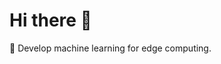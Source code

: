 # Hi there 👋

<!-- ## Write code for scientific approaches<br> -->

<!-- I 👽 science -->

<!-- 🎓 Bachelor of Engineering in Electrical Engineering (Computer Engineering Major).<br> -->
🌱 Develop machine learning for edge computing.<br>
<!-- 📫 rico.enrayan@gmail.com -->

<!-- **Louis Pasteur** said:
>"Science knows no country, because knowledge belongs to humanity, and is the torch which illuminates the world."

<b>Languages:</b><br/>
<a href="https://www.cprogramming.com/" target="_blank"> <img src="https://raw.githubusercontent.com/devicons/devicon/master/icons/c/c-original.svg" alt="c" width="40" height="40"/>
<a href="https://www.cplusplus.com/" target="_blank"> <img src="https://raw.githubusercontent.com/devicons/devicon/master/icons/cplusplus/cplusplus-original.svg" alt="cpp" width="40" height="40"/>
<a href="https://julialang.org" target="_blank"> <img src="https://raw.githubusercontent.com/devicons/devicon/master/icons/julia/julia-original.svg" alt="julia" width="40" height="40"/>
<a href="https://www.python.org/" target="_blank"> <img src="https://raw.githubusercontent.com/devicons/devicon/master/icons/python/python-original.svg" alt="java" width="40" height="40"/></a>
  
<b>Tools:</b><br/>
<a href="https://www.arduino.cc/" target="_blank"> <img src="https://raw.githubusercontent.com/devicons/devicon/master/icons/arduino/arduino-original.svg" alt="c" width="40" height="40"/>
<a href="https://www.linux.org/" target="_blank"> <img src="https://raw.githubusercontent.com/devicons/devicon/master/icons/linux/linux-original.svg" alt="c" width="40" height="40"/>
<a href="https://www.jupyter.org/" target="_blank"> <img src="https://raw.githubusercontent.com/devicons/devicon/master/icons/jupyter/jupyter-original.svg" alt="c" width="40" height="40"/></a>
<a href="https://www.raspberrypi.org/" target="_blank"> <img src="https://raw.githubusercontent.com/devicons/devicon/master/icons/raspberrypi/raspberrypi-original.svg" alt="c" width="40" height="40"/></a> -->


<!--
**ricoen/ricoen** is a ✨ _special_ ✨ repository because its `README.md` (this file) appears on your GitHub profile.

Here are some ideas to get you started:

- 🔭 I’m currently working on ...
- 🌱 I’m currently learning ...
- 👯 I’m looking to collaborate on ...
- 🤔 I’m looking for help with ...
- 💬 Ask me about ...
- 📫 How to reach me: ...
- 😄 Pronouns: ...
- ⚡ Fun fact: ...
-->

